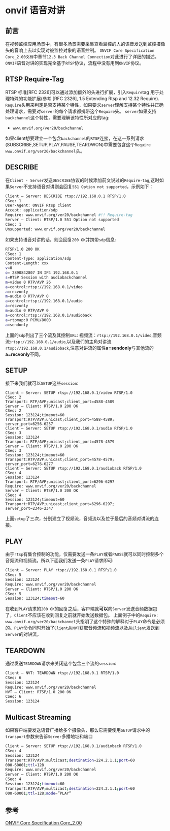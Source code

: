 # onvif 语音对讲

## 前言

在视频监控应用场景中，有很多场景需要采集查看监控的人的语音发送到监控摄像头的音响上去以实现对被监控对象的语音控制。
`ONVIF Core Specification Core_2.00文档`中章节`12.3 Back Channel Connection`对此进行了详细的描述。
`ONVIF`语音对讲的实现完全基于`RTSP`协议，流程中没有用到`ONVIF`协议。

## RTSP Require-Tag

RTSP 标准[RFC 2326]可以通过添加额外的头进行扩展，引入`Require`tag 用于处理特殊的功能扩展(参考 [RFC
2326], 1.5 Extending Rtsp and 12.32 Require).
`Require`头用来判定是否支持某个特性，如果要求`server`理解支持某个特性并正确处理请求，需要对`server`的每个请求都携带这个`Require`头。
`server`如果支持`backchannel`这个特性，需要理解该特性所对应的tag:

- `www.onvif.org/ver20/backchannel`

如果client想要建立一个包含`backchannel`的`RTSP`连接，在这一系列请求(SUBSCRIBE,SETUP,PLAY,PAUSE,TEARDWON)中需要包含这个`Require www.onvif.org/ver20/backchannel`头。

## DESCRIBE

在`Client - Server`发送`DESCRIBE`协议的时候添加前文说过的`Require-tag`,这时如果`Server`不支持语音对讲则会回复`551 Option not supported`，示例如下：

```bash
Client – Server: DESCRIBE rtsp://192.168.0.1 RTSP/1.0
CSeq: 1
User-Agent: ONVIF Rtsp client
Accept: application/sdp
Require: www.onvif.org/ver20/backchannel #!! Require-tag
Server – Client: RTSP/1.0 551 Option not supported
CSeq: 1
Unsupported: www.onvif.org/ver20/backchannel
```

如果支持语音对讲的话，则会回复`200 OK`并携带`sdp`信息:

```bash
RTSP/1.0 200 OK
CSeq: 1
Content-Type: application/sdp
Content-Length: xxx
v=0
o= 2890842807 IN IP4 192.168.0.1
s=RTSP Session with audiobackchannel
m=video 0 RTP/AVP 26
a=control:rtsp://192.168.0.1/video
a=recvonly
m=audio 0 RTP/AVP 0
a=control:rtsp://192.168.0.1/audio
a=recvonly
m=audio 0 RTP/AVP 0
a=control:rtsp://192.168.0.1/audioback
a=rtpmap:0 PCMU/8000
a=sendonly
```

上面的`sdp`列出了三个流及其控制`URL`: 视频流：`rtsp://192.168.0.1/video`,音频流:`rtsp://192.168.0.1/audio`,以及我们的主角对讲流`rtsp://192.168.0.1/audioback`,注意对讲流的属性**a=sendonly**与其他流的**a=recvonly**不同。

## SETUP

接下来我们就可以`SETUP`这些`session`:

```rtsp
Client – Server: SETUP rtsp://192.168.0.1/video RTSP/1.0
CSeq: 2
Transport: RTP/AVP;unicast;client_port=4588-4589
Server – Client: RTSP/1.0 200 OK
CSeq: 2
Session: 123124;timeout=60
Transport:RTP/AVP;unicast;client_port=4588-4589;
server_port=6256-6257
Client – Server: SETUP rtsp://192.168.0.1/audio RTSP/1.0
CSeq: 3
Session: 123124
Transport: RTP/AVP;unicast;client_port=4578-4579
Server – Client: RTSP/1.0 200 OK
CSeq: 3
Session: 123124;timeout=60
Transport:RTP/AVP;unicast;client_port=4578-4579;
server_port=6276-6277
Client – Server: SETUP rtsp://192.168.0.1/audioback RTSP/1.0
CSeq: 4
Session: 123124
Transport: RTP/AVP;unicast;client_port=6296-6297
Require: www.onvif.org/ver20/backchannel
Server – Client: RTSP/1.0 200 OK
CSeq: 4
Session: 123124;timeout=60
Transport:RTP/AVP;unicast;client_port=6296-6297;
server_port=2346-2347
```

上面`setup`了三次，分别建立了视频流，音频流以及位于最后的音频对讲流的连接。

## PLAY

由于`rtsp`有集合控制的功能，仅需要发送一条`PLAY`或者`PAUSE`就可以同时控制多个音频流和视频流。所以下面我们发送一条`PLAY`请求即可:

```bash
Client – Server: PLAY rtsp://192.168.0.1 RTSP/1.0
CSeq: 5
Session: 123124
Require: www.onvif.org/ver20/backchannel
Server – Client: RTSP/1.0 200 OK
CSeq: 5
Session: 123124;timeout=60
```

在收到`PLAY`请求的`200 OK`的回复之后，客户端就**可以**向`Server`发送音频数据包了，`Client`不应该在收到回复之前就开始发送数据包。
上面例子中的`Require: www.onvif.org/ver20/backchannel`头指明了这个特殊的解释对于`PLAY`命令是必须的。`PLAY`命令同时开始了`Client`从`NVT`获取音频流和视频流以及从`Client`发送到`Server`的对讲流。

## TEARDOWN

通过发送`TEARDOWN`请求来关闭这个包含三个流的`session`:

```bash
Client – NVT: TEARDOWN rtsp://192.168.0.1 RTSP/1.0
CSeq: 6
Session: 123124
Require: www.onvif.org/ver20/backchannel
NVT – Client: RTSP/1.0 200 OK
CSeq: 6
Session: 123124
```

## Multicast Streaming

如果客户端要发送语音广播给多个摄像头，那么它需要使用`SETUP`请求中的`transport`参数来告诉`Server`多播地址和端口

```bash
Client – Server: SETUP rtsp://192.168.0.1/audioback RTSP/1.0
CSeq: 4
Session: 123124
Transport:RTP/AVP;multicast;destination=224.2.1.1;port=60
000-60001;ttl=128
Require: www.onvif.org/ver20/backchannel
Server – Client: RTSP/1.0 200 OK
CSeq: 4
Session: 123124;timeout=60
Transport:RTP/AVP;multicast;destination=224.2.1.1;port=60
000-60001;ttl=128;mode=”PLAY”
```

## 参考

[ONVIF Core Specification Core_2.00](http://developer.onvif.org/pub/core/Core_2.00.pdf)
